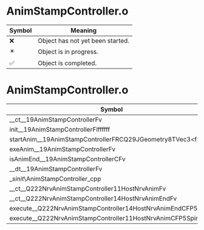 # AnimStampController.o
| Symbol | Meaning 
| ------------- | ------------- 
| :x: | Object has not yet been started. 
| :eight_pointed_black_star: | Object is in progress. 
| :white_check_mark: | Object is completed. 


# AnimStampController.o
| Symbol | Decompiled? |
| ------------- | ------------- |
| __ct__19AnimStampControllerFv | :x: |
| init__19AnimStampControllerFlffffff | :x: |
| startAnim__19AnimStampControllerFRCQ29JGeometry8TVec3&lt;f&gt; | :x: |
| exeAnim__19AnimStampControllerFv | :x: |
| isAnimEnd__19AnimStampControllerCFv | :x: |
| __dt__19AnimStampControllerFv | :x: |
| __sinit_\AnimStampController_cpp | :x: |
| __ct__Q222NrvAnimStampController11HostNrvAnimFv | :x: |
| __ct__Q222NrvAnimStampController14HostNrvAnimEndFv | :x: |
| execute__Q222NrvAnimStampController14HostNrvAnimEndCFP5Spine | :x: |
| execute__Q222NrvAnimStampController11HostNrvAnimCFP5Spine | :x: |
